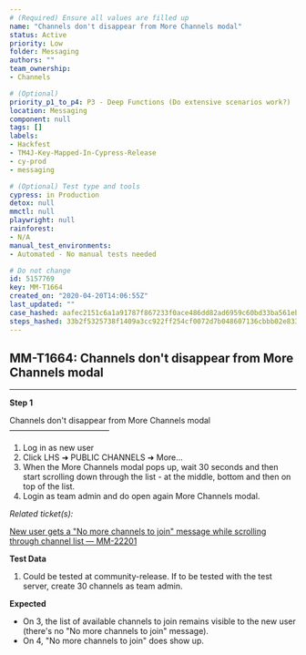 ```yaml
---
# (Required) Ensure all values are filled up
name: "Channels don't disappear from More Channels modal"
status: Active
priority: Low
folder: Messaging
authors: ""
team_ownership: 
- Channels

# (Optional)
priority_p1_to_p4: P3 - Deep Functions (Do extensive scenarios work?)
location: Messaging
component: null
tags: []
labels: 
- Hackfest
- TM4J-Key-Mapped-In-Cypress-Release
- cy-prod
- messaging

# (Optional) Test type and tools
cypress: in Production
detox: null
mmctl: null
playwright: null
rainforest: 
- N/A
manual_test_environments: 
- Automated - No manual tests needed

# Do not change
id: 5157769
key: MM-T1664
created_on: "2020-04-20T14:06:55Z"
last_updated: ""
case_hashed: aafec2151c6a1a91787f867233f0ace486dd82ad6959c60bd33ba561ebb8bc14189ac1f57972493dc1a86616cf71f4ba
steps_hashed: 33b2f5325738f1409a3cc922ff254cf0072d7b048607136cbbb02e8334188475ddad47c44b09bd6a6afcfaf7dfec4541
---
```


<!-- (Auto-generated) Based on frontmatter's "key" and "name" -->

## MM-T1664: Channels don't disappear from More Channels modal

---

**Step 1**

Channels don't disappear from More Channels modal\
–––––––––––––––––––––––––

1. Log in as new user
2. Click LHS ➜ PUBLIC CHANNELS ➜ More...
3. When the More Channels modal pops up, wait 30 seconds and then start scrolling down through the list - at the middle, bottom and then on top of the list.
4. Login as team admin and do open again More Channels modal.

_Related ticket(s):_

[New user gets a "No more channels to join" message while scrolling through channel list — MM-22201](https://mattermost.atlassian.net/browse/MM-22201)

**Test Data**

1. Could be tested at community-release. If to be tested with the test server, create 30 channels as team admin.

**Expected**

- On 3, the list of available channels to join remains visible to the new user
  \
  (there's no "No more channels to join" message).
- On 4, "No more channels to join" does show up.
